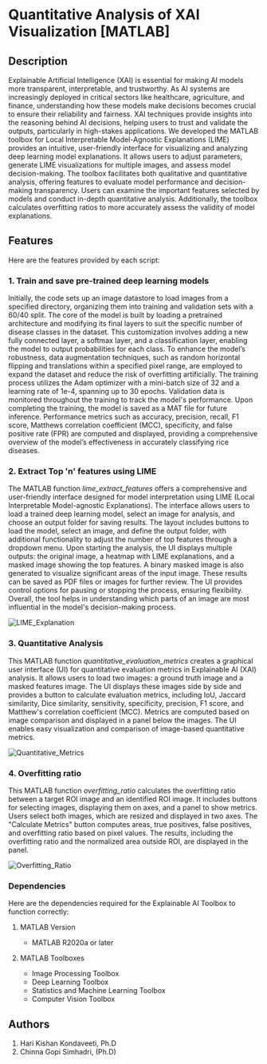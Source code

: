 # Quantitative Analysis of XAI Visualization [MATLAB]

## Description
Explainable Artificial Intelligence (XAI) is essential for making AI models more transparent, interpretable, and trustworthy. As AI systems are increasingly deployed in critical sectors like healthcare, agriculture, and finance, understanding how these models make decisions becomes crucial to ensure their reliability and fairness. XAI techniques provide insights into the reasoning behind AI decisions, helping users to trust and validate the outputs, particularly in high-stakes applications.
We developed the MATLAB toolbox for Local Interpretable Model-Agnostic Explanations (LIME) provides an intuitive, user-friendly interface for visualizing and analyzing deep learning model explanations. It allows users to adjust parameters, generate LIME visualizations for multiple images, and assess model decision-making. The toolbox facilitates both qualitative and quantitative analysis, offering features to evaluate model performance and decision-making transparency. Users can examine the important features selected by models and conduct in-depth quantitative analysis. Additionally, the toolbox calculates overfitting ratios to more accurately assess the validity of model explanations. 

## Features
Here are the features provided by each script:
### 1. Train and save pre-trained deep learning models
Initially, the code sets up an image datastore to load images from a specified directory, organizing them into training and validation sets with a 60/40 split. The core of the model is built by loading a pretrained architecture and modifying its final layers to suit the specific number of disease classes in the dataset. This customization involves adding a new fully connected layer, a softmax layer, and a classification layer, enabling the model to output probabilities for each class. To enhance the model’s robustness, data augmentation techniques, such as random horizontal flipping and translations within a specified pixel range, are employed to expand the dataset and reduce the risk of overfitting artificially. The training process utilizes the Adam optimizer with a mini-batch size of 32 and a learning rate of 1e-4, spanning up to 30 epochs. Validation data is monitored throughout the training to track the model's performance. Upon completing the training, the model is saved as a MAT file for future inference. Performance metrics such as accuracy, precision, recall, F1 score, Matthews correlation coefficient (MCC), specificity, and false positive rate (FPR) are computed and displayed, providing a comprehensive overview of the model’s effectiveness in accurately classifying rice diseases.

### 2. Extract Top 'n' features using LIME
The MATLAB function _lime_extract_features_ offers a comprehensive and user-friendly interface designed for model interpretation using LIME (Local Interpretable Model-agnostic Explanations). The interface allows users to load a trained deep learning model, select an image for analysis, and choose an output folder for saving results. The layout includes buttons to load the model, select an image, and define the output folder, with additional functionality to adjust the number of top features through a dropdown menu. Upon starting the analysis, the UI displays multiple outputs: the original image, a heatmap with LIME explanations, and a masked image showing the top features. A binary masked image is also generated to visualize significant areas of the input image. These results can be saved as PDF files or images for further review. The UI provides control options for pausing or stopping the process, ensuring flexibility. Overall, the tool helps in understanding which parts of an image are most influential in the model's decision-making process.

![LIME_Explanation](https://github.com/user-attachments/assets/4f72d621-2e3c-4112-bab4-74a223d518fd)

### 3. Quantitative Analysis
This MATLAB function _quantitative_evaluation_metrics_ creates a graphical user interface (UI) for quantitative evaluation metrics in Explainable AI (XAI) analysis. It allows users to load two images: a ground truth image and a masked features image. The UI displays these images side by side and provides a button to calculate evaluation metrics, including IoU, Jaccard similarity, Dice similarity, sensitivity, specificity, precision, F1 score, and Matthew's correlation coefficient (MCC). Metrics are computed based on image comparison and displayed in a panel below the images. The UI enables easy visualization and comparison of image-based quantitative metrics.

![Quantitative_Metrics](https://github.com/user-attachments/assets/bdc248f1-9b0c-445c-880d-3b60c132e797)

### 4. Overfitting ratio
This MATLAB function _overfitting_ratio_ calculates the overfitting ratio between a target ROI image and an identified ROI image. It includes buttons for selecting images, displaying them on axes, and a panel to show metrics. Users select both images, which are resized and displayed in two axes. The "Calculate Metrics" button computes areas, true positives, false positives, and overfitting ratio based on pixel values. The results, including the overfitting ratio and the normalized area outside ROI, are displayed in the panel.

![Overfitting_Ratio](https://github.com/user-attachments/assets/e69f1835-ff5f-4171-be65-a07e0246ce48)


### Dependencies
Here are the dependencies required for the Explainable AI Toolbox to function correctly:

1. MATLAB Version
   - MATLAB R2020a or later

2. MATLAB Toolboxes
   - Image Processing Toolbox
   - Deep Learning Toolbox
   - Statistics and Machine Learning Toolbox
   - Computer Vision Toolbox

## Authors
1. Hari Kishan Kondaveeti, Ph.D
2. Chinna Gopi Simhadri, (Ph.D)
